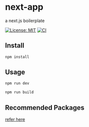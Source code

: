 # next-app

a next.js boilerplate

[![License: MIT](https://img.shields.io/github/license/donniean/next-app)](https://github.com/donniean/next-app/blob/master/LICENSE) [![CI](https://github.com/donniean/next-app/actions/workflows/ci.yml/badge.svg)](https://github.com/donniean/next-app/actions/workflows/ci.yml)

## Install

```sh
npm install
```

## Usage

```sh
npm run dev
```

```sh
npm run build
```

## Recommended Packages

[refer here](https://github.com/donniean/react-app#recommended-packages)
